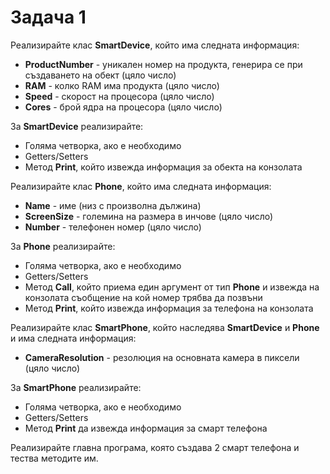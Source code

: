 # Задача 1

Реализирайте клас **SmartDevice**, който има следната информация:

- **ProductNumber** - уникален номер на продукта, генерира се при създаването на обект (цяло число)
- **RAM** - колко RAM има продукта (цяло число)
- **Speed** - скорост на процесора (цяло число)
- **Cores** - брой ядра на процесора (цяло число)

За **SmartDevice** реализирайте:

- Голяма четворка, ако е необходимо
- Getters/Setters
- Метод **Print**, който извежда информация за обекта на конзолата

Реализирайте клас **Phone**, който има следната информация:

- **Name** - име (низ с произволна дължина)
- **ScreenSize** - големина на размера в инчове (цяло число)
- **Number** - телефонен номер (цяло число)

За **Phone** реализирайте:

- Голяма четворка, ако е необходимо
- Getters/Setters
- Метод **Call**, който приема един аргумент от тип **Phone** и извежда на конзолата съобщение на кой номер трябва да позвъни
- Метод **Print**, който извежда информация за телефона на конзолата

Реализирайте клас **SmartPhone**, който наследява **SmartDevice** и **Phone** и има следната информация:

- **CameraResolution** - резолюция на основната камера в пиксели (цяло число)

За **SmartPhone** реализирайте:

- Голяма четворка, ако е необходимо
- Getters/Setters
- Метод **Print** да извежда информация за смарт телефона

Реализирайте главна програма, която създава 2 смарт телефона и тества методите им.
